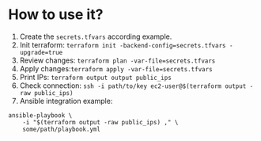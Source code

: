 # How to use it?

1. Create the `secrets.tfvars` according example.
2. Init terraform: `terraform init -backend-config=secrets.tfvars -upgrade=true`
3. Review changes: `terraform plan -var-file=secrets.tfvars`
4. Apply changes:`terraform apply -var-file=secrets.tfvars`
5. Print IPs: `terraform output output public_ips`
6. Check connection: `ssh -i path/to/key ec2-user@$(terraform output -raw public_ips)`
7. Ansible integration example:

```shell
ansible-playbook \
    -i "$(terraform output -raw public_ips) ," \
    some/path/playbook.yml
```
